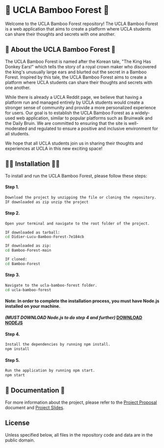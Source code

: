 
# 🤝 UCLA Bamboo Forest 🤝 

Welcome to the UCLA Bamboo Forest repository! The UCLA Bamboo Forest is a web application that aims to create a platform where UCLA students can share their thoughts and secrets with one another.

## 🙌 About the UCLA Bamboo Forest 🙌 
The UCLA Bamboo Forest is named after the Korean tale, "The King Has Donkey Ears!" which tells the story of a royal crown maker who discovered the king's unusually large ears and blurted out the secret in a Bamboo Forest. Inspired by this tale, the UCLA Bamboo Forest aims to create a platform where UCLA students can share their thoughts and secrets with one another.

While there is already a UCLA Reddit page, we believe that having a platform run and managed entirely by UCLA students would create a stronger sense of community and provide a more personalized experience for users. Our goal is to establish the UCLA Bamboo Forest as a widely-used web application, similar to popular platforms such as Bruinwalk and the Daily Bruin. We are committed to ensuring that the site is well-moderated and regulated to ensure a positive and inclusive environment for all students.

We hope that all UCLA students join us in sharing their thoughts and experiences at UCLA in this new exciting space!

## 👨‍💻 Installation 👨‍💻 
To install and run the UCLA Bamboo Forest, please follow these steps:
#### Step 1.
``` bash
Download the project by unzipping the file or cloning the repository.
IF downloaded as zip unzip the project
```
#### Step 2.
``` bash
Open your terminal and navigate to the root folder of the project.

IF downloaded as tarball:
cd Didier-Lucu-Bamboo-Forest-7e184cb

IF downloaded as zip: 
cd Bamboo-Forest-main

IF cloned:
cd Bamboo-Forest
```
#### Step 3. 
``` bash
Navigate to the ucla-bamboo-forest folder.
cd ucla-bamboo-forest
```

#### Note: In order to complete the installation process, you must have Node.js installed on your machine.
#### _(MUST DOWNLOAD Node.js to do step 4 and further)_ [DOWNLOAD NODEJS](https://nodejs.org/en)

#### Step 4. 
``` bash
Install the dependencies by running npm install.
npm install
```
#### Step 5. 
``` bash
Run the application by running npm start.
npm start
```

## 📝 Documentation 📝 

For more information about the project, please refer to the [Project Proposal](https://docs.google.com/document/d/19YIbnkAOOQ79nP-3MTmFnQitH0SRHKnbBT7LCAZj8Ig/edit) document and [Project Slides](https://docs.google.com/presentation/d/1FcX08xPwbV1MhvAto4FIdfK85H-H6tk4igMStrqX4co/edit?usp=sharing).

## License
Unless specified below, all files in the repository code and data are in the public domain.
